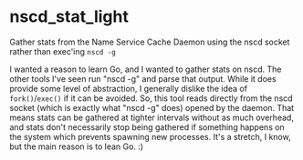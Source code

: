 # nscd_stat_light
Gather stats from the Name Service Cache Daemon using the nscd socket rather than exec'ing `nscd -g`

I wanted a reason to learn Go, and I wanted to gather stats on nscd.  The other tools I've seen run "nscd -g" and parse that output.  While it does provide some level of abstraction, I generally dislike the idea of `fork()`/`exec()` if it can be avoided.  So, this tool reads directly from the nscd socket (which is exactly what "nscd -g" does) opened by the daemon.  That means stats can be gathered at tighter intervals without as much overhead, and stats don't necessarily stop being gathered if something happens on the system which prevents spawning new processes.  It's a stretch, I know, but the main reason is to lean Go. :)
